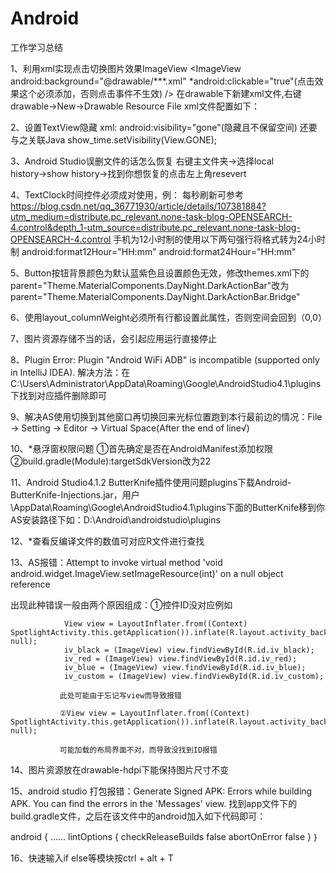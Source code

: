 # Android
工作学习总结

1、利用xml实现点击切换图片效果ImageView
  <ImageView android:background="@drawable/***.xml" *android:clickable="true"(点击效果这个必须添加，否则点击事件不生效) />
  在drawable下新建xml文件,右键drawable→New→Drawable Resource File
  xml文件配置如下：
  <?xml version="1.0" encoding="utf-8"?>
  <selector xmlns:android="http://schemas.android.com/apk/res/android">
    <!-- 定义按钮按下时的图片 -->
    <item android:state_pressed="true" android:drawable = "@drawable/filemanage_public_new_focus"/>
    <!-- 定义按钮默认的图片 -->
    <item android:drawable = "@drawable/filemanage_public_new" />
  </selector>
  
2、设置TextView隐藏
  xml: android:visibility="gone"(隐藏且不保留空间) 还要与之关联Java show_time.setVisibility(View.GONE);

3、Android Studio误删文件的话怎么恢复
  右键主文件夹→选择local history→show history→找到你想恢复的点击左上角resevert

4、TextClock时间控件必须成对使用，例：<TextClock></TextClock> 
  每秒刷新可参考 https://blog.csdn.net/qq_36771930/article/details/107381884?utm_medium=distribute.pc_relevant.none-task-blog-OPENSEARCH-4.control&depth_1-utm_source=distribute.pc_relevant.none-task-blog-OPENSEARCH-4.control
  手机为12小时制的使用以下两句强行将格式转为24小时制 android:format12Hour="HH:mm"  android:format24Hour="HH:mm"

5、Button按钮背景颜色为默认蓝紫色且设置颜色无效，修改themes.xml下的parent="Theme.MaterialComponents.DayNight.DarkActionBar"改为parent="Theme.MaterialComponents.DayNight.DarkActionBar.Bridge"

6、使用layout_columnWeight必须所有行都设置此属性，否则空间会回到（0,0）

7、图片资源存储不当的话，会引起应用运行直接停止

8、Plugin Error: Plugin "Android WiFi ADB" is incompatible (supported only in IntelliJ IDEA). 解决方法：在 C:\Users\Administrator\AppData\Roaming\Google\AndroidStudio4.1\plugins 下找到对应插件删除即可

9、解决AS使用切换到其他窗口再切换回来光标位置跑到本行最前边的情况：File → Setting → Editor → Virtual Space(After the end of line√)

10、*悬浮窗权限问题 ①首先确定是否在AndroidManifest添加权限<uses-permission android:name="android.permission.SYSTEM_ALERT_WINDOW" /> ②build.gradle(Module):targetSdkVersion改为22

11、Android Studio4.1.2 ButterKnife插件使用问题plugins下载Android-ButterKnife-Injections.jar，用户\AppData\Roaming\Google\AndroidStudio4.1\plugins下面的ButterKnife移到你AS安装路径下如：D:\Android\androidstudio\plugins

12、*查看反编译文件的数值可对应R文件进行查找

13、AS报错：Attempt to invoke virtual method 'void android.widget.ImageView.setImageResource(int)' on a null object reference

出现此种错误一般由两个原因组成：①控件ID没对应例如
                
                View view = LayoutInflater.from((Context) SpotlightActivity.this.getApplication()).inflate(R.layout.activity_background_popup, null);
                iv_black = (ImageView) view.findViewById(R.id.iv_black);
                iv_red = (ImageView) view.findViewById(R.id.iv_red);
                iv_blue = (ImageView) view.findViewById(R.id.iv_blue);
                iv_custom = (ImageView) view.findViewById(R.id.iv_custom);
               
               此处可能由于忘记写view而导致报错
               
               ②View view = LayoutInflater.from((Context) SpotlightActivity.this.getApplication()).inflate(R.layout.activity_background_popup, null);
              
               可能加载的布局界面不对，而导致没找到ID报错
               

14、图片资源放在drawable-hdpi下能保持图片尺寸不变

15、android studio 打包报错：Generate Signed APK: Errors while building APK. You can find the errors in the 'Messages' view.
找到app文件下的build.gradle文件，之后在该文件中的android加入如下代码即可：

android {
......
lintOptions {
    checkReleaseBuilds false
    abortOnError false
    }
｝

16、快速输入if else等模块按ctrl + alt + T
